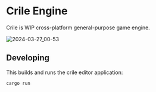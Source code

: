 # Crile Engine

Crile is WIP cross-platform general-purpose game engine.

![2024-03-27_00-53](https://github.com/Calbabreaker/crile/assets/57030377/3f1a6579-7c43-47dd-ab57-fb41e0e533b5)

## Developing

This builds and runs the crile editor application:
```sh
cargo run
```

